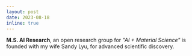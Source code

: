 ```yaml
---
layout: post
date: 2023-08-18
inline: true
---
```


**M.S. AI Research**, an open research group for _"AI + Material Science"_ is founded with my wife Sandy Lyu, for advanced scientific discovery. 
